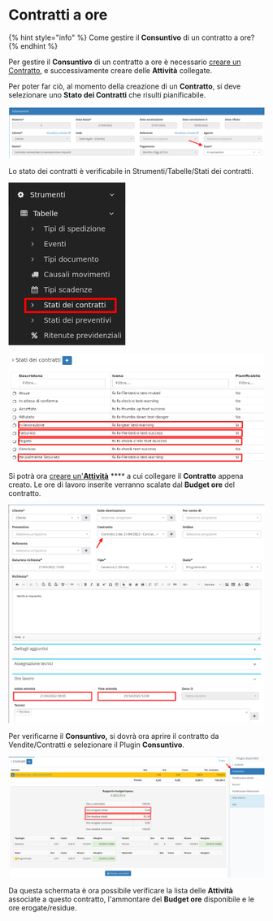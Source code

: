# Contratti a ore

{% hint style="info" %}
Come gestire il **Consuntivo** di un contratto a ore?
{% endhint %}

Per gestire il **Consuntivo** di un contratto a ore è necessario [creare un Contratto](broken-reference), e successivamente creare delle **Attività** collegate.

Per poter far ciò, al momento della creazione di un **Contratto**, si deve selezionare uno **Stato dei Contratti** che risulti pianificabile.

![](<../.gitbook/assets/immagine (3) (1).png>)

Lo stato dei contratti è verificabile in Strumenti/Tabelle/Stati dei contratti.

![](<../.gitbook/assets/immagine (19).png>)

![](<../.gitbook/assets/immagine (12) (1) (1).png>)

Si potrà ora [creare un'**Attività**](../modules/attivita/creazione.md) \*\*\*\* a cui collegare il **Contratto** appena creato. Le ore di lavoro inserite verranno scalate dal **Budget ore** del contratto.

![](<../.gitbook/assets/immagine (37) (1) (1).png>)

Per verificarne il **Consuntivo,** si dovrà ora aprire il contratto da Vendite/Contratti e selezionare il Plugin **Consuntivo**.

![](<../.gitbook/assets/immagine (28).png>)

Da questa schermata è ora possibile verificare la lista delle **Attività** associate a questo contratto, l'ammontare del **Budget ore** disponibile e le ore erogate/residue.
